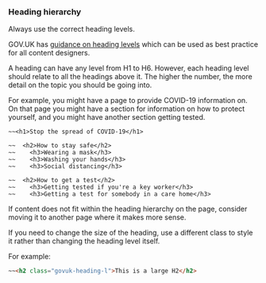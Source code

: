 ### Heading hierarchy

Always use the correct heading levels.

GOV.UK has [guidance on heading levels](https://www.gov.uk/guidance/content-design/writing-for-gov-uk#headings) which can be used as best practice for all content designers. 

A heading can have any level from H1 to H6. However, each heading level should relate to all the headings above it. The higher the number, the more detail on the topic you should be going into.

For example, you might have a page to provide COVID-19 information on. On that page you might have a section for information on how to protect yourself, and you might have another section getting tested.

```
~~<h1>Stop the spread of COVID-19</h1>

~~  <h2>How to stay safe</h2>
~~    <h3>Wearing a mask</h3>
~~    <h3>Washing your hands</h3>
~~    <h3>Social distancing</h3>

~~  <h2>How to get a test</h2>
~~    <h3>Getting tested if you're a key worker</h3>
~~    <h3>Getting a test for somebody in a care home</h3>
```

If content does not fit within the heading hierarchy on the page, consider moving it to another page where it makes more sense.

If you need to change the size of the heading, use a different class to style it rather than changing the heading level itself.

For example:
```html
~~<h2 class="govuk-heading-l">This is a large H2</h2>
```
